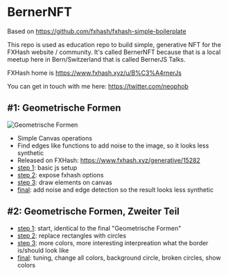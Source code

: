 # BernerNFT

Based on https://github.com/fxhash/fxhash-simple-boilerplate

This repo is used as education repo to build simple, generative NFT for the FXHash website / community. It's called BernerNFT because that is a local meetup here in Bern/Switzerland that is called BernerJS Talks.

FXHash home is https://www.fxhash.xyz/u/B%C3%A4rnerJs

You can get in touch with me here: https://twitter.com/neophob


## #1: Geometrische Formen

![Geometrische Formen](https://gateway.fxhash2.xyz/ipfs/QmPPeCwa6FcKVgpjtG6AFnmGxK1TYG5g4q85VosaKtLMFm)

- Simple Canvas operations
- Find edges like functions to add noise to the image, so it looks less synthetic
- Released on FXHash: https://www.fxhash.xyz/generative/15282
- [step 1](https://github.com/neophob/bernerNFT/tree/%231-step1): basic js setup
- [step 2](https://github.com/neophob/bernerNFT/tree/%231-step2): expose fxhash options
- [step 3](https://github.com/neophob/bernerNFT/tree/%231-step3): draw elements on canvas
- [final](https://github.com/neophob/bernerNFT/tree/%231-final): add noise and edge detection so the result looks less synthetic

## #2: Geometrische Formen, Zweiter Teil

- [step 1](https://github.com/neophob/bernerNFT/tree/%232-step1): start, identical to the final "Geometrische Formen"
- [step 2](https://github.com/neophob/bernerNFT/tree/%232-step2): replace rectangles with circles
- [step 3](https://github.com/neophob/bernerNFT/tree/%232-step3): more colors, more interesting interpreation what the border is/should look like
- [final](https://github.com/neophob/bernerNFT/tree/%232-final): tuning, change all colors, background circle, broken circles, show colors

